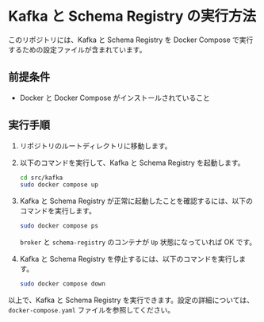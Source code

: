 # Kafka と Schema Registry の実行方法

このリポジトリには、Kafka と Schema Registry を Docker Compose で実行するための設定ファイルが含まれています。

## 前提条件

- Docker と Docker Compose がインストールされていること

## 実行手順

1. リポジトリのルートディレクトリに移動します。

2. 以下のコマンドを実行して、Kafka と Schema Registry を起動します。

   ```bash
   cd src/kafka
   sudo docker compose up
   ```

3. Kafka と Schema Registry が正常に起動したことを確認するには、以下のコマンドを実行します。

   ```bash
   sudo docker compose ps
   ```

   `broker` と `schema-registry` のコンテナが `Up` 状態になっていれば OK です。

4. Kafka と Schema Registry を停止するには、以下のコマンドを実行します。

   ```bash
   sudo docker compose down
   ```

以上で、Kafka と Schema Registry を実行できます。設定の詳細については、`docker-compose.yaml` ファイルを参照してください。